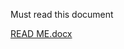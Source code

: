 Must read this document


[READ ME.docx](https://github.com/BoobashM/Mouse-control-using-hand-gestures/files/12504177/READ.ME.docx)
